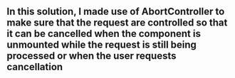 ## In this solution, I made use of AbortController to make sure that the request are controlled so that it can be cancelled when the component is unmounted while the request is still being processed or when the user requests cancellation